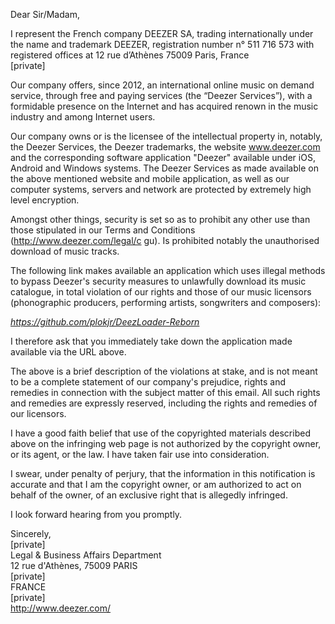 Dear Sir/Madam,  

I represent the French company DEEZER SA, trading internationally under the
name and trademark DEEZER, registration number n° 511 716 573 with
registered offices at 12 rue d’Athènes 75009 Paris, France  
[private]  

Our company offers, since 2012, an international online music on demand
service, through free and paying services (the “Deezer Services”), with a
formidable presence on the Internet and has acquired renown in the music
industry and among Internet users.  

Our company owns or is the licensee of the intellectual
property in,
notably, the Deezer Services, the Deezer trademarks, the website
www.deezer.com and the corresponding software application "Deezer" available
under iOS, Android and Windows systems. The Deezer Services as made
available on the above mentioned website and mobile application, as well as
our computer systems, servers and network are protected by extremely high
level encryption.  

Amongst other things, security is set so as to prohibit any other use than
those stipulated in our Terms and Conditions (http://www.deezer.com/legal/c
gu). Is prohibited notably the unauthorised download of music tracks.  

The following link makes available an application which uses illegal
methods to bypass
Deezer's security measures to unlawfully download its music catalogue, in
total violation of our rights and those of our music licensors
(phonographic producers, performing artists, songwriters and composers):  

*https://github.com/plokjr/DeezLoader-Reborn*

I therefore ask that you immediately take down the application made
available via
the URL above.  

The above is a brief description of the violations at stake, and is not
meant to be a complete statement of our company's prejudice, rights and
remedies in connection with the subject matter of this email. All such
rights and remedies are expressly reserved, including the rights and
remedies of our licensors.  

I have a good faith belief that use of the copyrighted materials described
above on the infringing web page is not authorized by the copyright owner,
or its agent, or the law. I have taken fair use into consideration.  

I swear, under penalty of perjury, that the information in this
notification is accurate and that I am the copyright owner, or am
authorized to act on behalf of the owner, of an exclusive right that is
allegedly infringed.  

I look forward hearing from you promptly.  

Sincerely,  
[private]    
Legal & Business Affairs Department  
12 rue d'Athènes, 75009 PARIS  
[private]  
FRANCE  
[private]  
<http://www.deezer.com/>  
